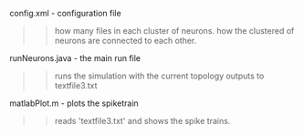config.xml - configuration file 
>> how many files in each cluster of neurons.
>> how the clustered of neurons are connected to each other.


runNeurons.java - the main run file
>> runs the simulation with the current topology
>> outputs to textfile3.txt

matlabPlot.m - plots the spiketrain
>> reads 'textfile3.txt' and shows the spike trains.
